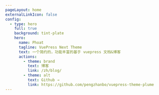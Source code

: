 ```yaml
---
pageLayout: home
externalLinkIcon: false
config:
  - type: hero
    full: true
    background: tint-plate
    hero:
      name: Phoat
      tagline: VuePress Next Theme
      text: 一个简约的，功能丰富的基于 vuepress 文档&博客
      actions:
        - theme: brand
          text: 博客
          link: /zh/blog/
        - theme: alt
          text: Github →
          link: https://github.com/pengzhanbo/vuepress-theme-plume
---
```

